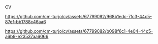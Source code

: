 CV 

https://github.com/cm-turjo/cv/assets/67799082/968b1edc-7fc3-44c5-87ef-bb1788c46aa6

https://github.com/cm-turjo/cv/assets/67799082/b098f6c1-4e04-44c5-a6b9-e23537aa6066
